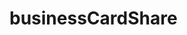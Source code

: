 # businessCardShare

<!-- ![scanner](https://github.com/sudhanshuGt/businessCardShare/assets/64696216/e18b6ed2-dd87-4cc9-93c4-275744964e09)
![contactlist](https://github.com/sudhanshuGt/businessCardShare/assets/64696216/e09ae34d-7e6a-4ab0-ab7d-2f8b44f63248
![home](https://github.com/sudhanshuGt/businessCardShare/assets/64696216/43266cbe-6b3b-40d8-a94c-def06f8600b9)
)
![login](https://github.com/sudhanshuGt/businessCardShare/assets/64696216/6c7700c8-7fad-4e7a-aa4a-4d036c1f0bc6)
![profileedit](https://github.com/sudhanshuGt/businessCardShare/assets/64696216/d334e20f-64ea-4add-93fc-3ec04b12baf6) -->
